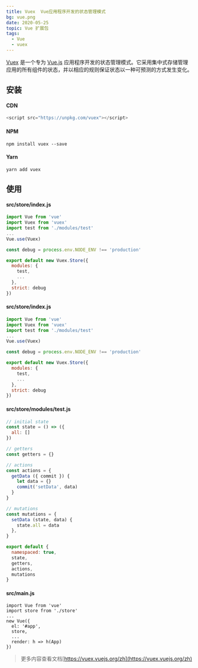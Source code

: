 ```yaml
---
title: Vuex  Vue应用程序开发的状态管理模式
bg: vue.png
date: 2020-05-25
topic: Vue 扩展包
tags: 
  - Vue
  - vuex
---
```


[Vuex](https://github.com/vuejs/vuex) 是一个专为 [Vue.js](https://github.com/vuejs/vue) 应用程序开发的状态管理模式。它采用集中式存储管理应用的所有组件的状态，并以相应的规则保证状态以一种可预测的方式发生变化。

## 安装
#### CDN
``` javascript
<script src="https://unpkg.com/vuex"></script>
```
#### NPM
```
npm install vuex --save
```
#### Yarn
```
yarn add vuex
```
## 使用
#### src/store/index.js
``` javascript
import Vue from 'vue'
import Vuex from 'vuex'
import test from './modules/test'
...
Vue.use(Vuex)

const debug = process.env.NODE_ENV !== 'production'

export default new Vuex.Store({
  modules: {
    test,
    ...
  },
  strict: debug
})
```
#### src/store/index.js
``` javascript
import Vue from 'vue'
import Vuex from 'vuex'
import test from './modules/test'
...
Vue.use(Vuex)

const debug = process.env.NODE_ENV !== 'production'

export default new Vuex.Store({
  modules: {
    test,
    ...
  },
  strict: debug
})
```
#### src/store/modules/test.js 
``` javascript
// initial state
const state = () => ({
  all: []
})

// getters
const getters = {}

// actions
const actions = {
  getData ({ commit }) {
    let data = {}
    commit('setData', data)
  }
}

// mutations
const mutations = {
  setData (state, data) {
    state.all = data
  },
}

export default {
  namespaced: true,
  state,
  getters,
  actions,
  mutations
}
```
#### src/main.js 
```
import Vue from 'vue'
import store from './store'
...
new Vue({
  el: '#app',
  store,
  ...
  render: h => h(App)
})
```

> 更多内容查看文档[https://vuex.vuejs.org/zh](https://vuex.vuejs.org/zh)